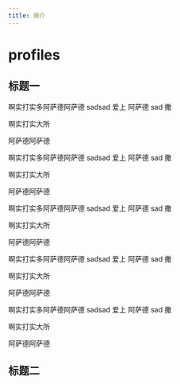 ```yaml
---
title: 简介
---
```


# profiles

## 标题一

啊实打实多阿萨德阿萨德 sadsad 爱上
阿萨德 sad 撒

啊实打实大所

阿萨德阿萨德

啊实打实多阿萨德阿萨德 sadsad 爱上
阿萨德 sad 撒

啊实打实大所

阿萨德阿萨德

啊实打实多阿萨德阿萨德 sadsad 爱上
阿萨德 sad 撒

啊实打实大所

阿萨德阿萨德

啊实打实多阿萨德阿萨德 sadsad 爱上
阿萨德 sad 撒

啊实打实大所

阿萨德阿萨德

啊实打实多阿萨德阿萨德 sadsad 爱上
阿萨德 sad 撒

啊实打实大所

阿萨德阿萨德

## 标题二
